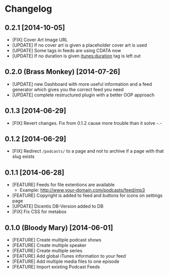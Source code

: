 # Changelog
## 0.2.1 [2014-10-05]
* [FIX] Cover Art Image URL
* [UPDATE] If no cover art is given a placeholder cover art is used
* [UPDATE] Some <itunes> tags in feeds are using CDATA now
* [UPDATE] If no duration is given <itunes:duration> tag is left out

## 0.2.0 (Brass Monkey) [2014-07-26]

* [UPDATE] new Dashboard with more useful information and a feed generator which gives you the correct feed you need
* [UPDATE] complete restructured plugin with a better OOP approach 

## 0.1.3 [2014-06-29]
* [FIX] Revert changes. Fix from 0.1.2 cause more trouble than it solve -.-

## 0.1.2 [2014-06-29]
* [FIX] Redirect `/podcasts/` to a page and not to archive if a page with that slug exists

## 0.1.1 [2014-06-28]

* [FEATURE] Feeds for file extentions are available
	* Example: http://www.your-domain.com/podcasts/feed/mp3
* [FEATURE] Copyright is added to feed and buttons for icons on settings page
* [UPDATE] Dicentis DB-Version added to DB
* [FIX] Fix CSS for metabox

## 0.1.0 (Bloody Mary) [2014-06-01]

* [FEATURE] Create multiple podcast shows
* [FEATURE] Create multiple speaker
* [FEATURE] Create multiple series
* [FEATURE] Add global iTunes information to your feed
* [FEATURE] Add multiple media files to one episode
* [FEATURE] Import existing Podcast Feeds